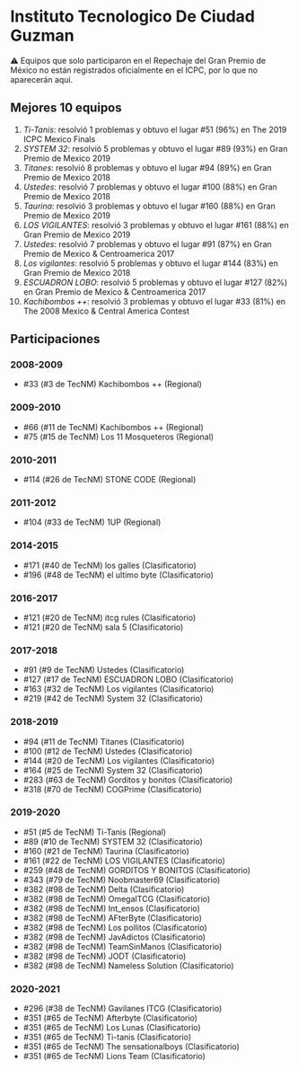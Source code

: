 # Instituto Tecnologico De Ciudad Guzman

:warning: Equipos que solo participaron en el Repechaje del Gran Premio de México no están registrados oficialmente en el ICPC, por lo que no aparecerán aquí.

## Mejores 10 equipos

1. _Ti-Tanis_: resolvió 1 problemas y obtuvo el lugar #51 (96%) en The 2019 ICPC Mexico Finals
1. _SYSTEM 32_: resolvió 5 problemas y obtuvo el lugar #89 (93%) en Gran Premio de Mexico 2019
1. _Titanes_: resolvió 8 problemas y obtuvo el lugar #94 (89%) en Gran Premio de Mexico 2018
1. _Ustedes_: resolvió 7 problemas y obtuvo el lugar #100 (88%) en Gran Premio de Mexico 2018
1. _Taurina_: resolvió 3 problemas y obtuvo el lugar #160 (88%) en Gran Premio de Mexico 2019
1. _LOS VIGILANTES_: resolvió 3 problemas y obtuvo el lugar #161 (88%) en Gran Premio de Mexico 2019
1. _Ustedes_: resolvió 7 problemas y obtuvo el lugar #91 (87%) en Gran Premio de Mexico & Centroamerica 2017
1. _Los vigilantes_: resolvió 5 problemas y obtuvo el lugar #144 (83%) en Gran Premio de Mexico 2018
1. _ESCUADRON LOBO_: resolvió 5 problemas y obtuvo el lugar #127 (82%) en Gran Premio de Mexico & Centroamerica 2017
1. _Kachibombos ++_: resolvió 3 problemas y obtuvo el lugar #33 (81%) en The 2008 Mexico & Central America Contest

## Participaciones

### 2008-2009

- #33 (#3 de TecNM) Kachibombos ++ (Regional)

### 2009-2010

- #66 (#11 de TecNM) Kachibombos ++ (Regional)
- #75 (#15 de TecNM) Los 11 Mosqueteros (Regional)

### 2010-2011

- #114 (#26 de TecNM) STONE CODE (Regional)

### 2011-2012

- #104 (#33 de TecNM) 1UP (Regional)

### 2014-2015

- #171 (#40 de TecNM) los galles (Clasificatorio)
- #196 (#48 de TecNM) el ultimo byte (Clasificatorio)

### 2016-2017

- #121 (#20 de TecNM) itcg rules (Clasificatorio)
- #121 (#20 de TecNM) sala 5 (Clasificatorio)

### 2017-2018

- #91 (#9 de TecNM) Ustedes (Clasificatorio)
- #127 (#17 de TecNM) ESCUADRON LOBO (Clasificatorio)
- #163 (#32 de TecNM) Los vigilantes (Clasificatorio)
- #219 (#42 de TecNM) System 32 (Clasificatorio)

### 2018-2019

- #94 (#11 de TecNM) Titanes (Clasificatorio)
- #100 (#12 de TecNM) Ustedes (Clasificatorio)
- #144 (#20 de TecNM) Los vigilantes (Clasificatorio)
- #164 (#25 de TecNM) System 32 (Clasificatorio)
- #283 (#63 de TecNM) Gorditos y bonitos (Clasificatorio)
- #318 (#70 de TecNM) COGPrime (Clasificatorio)

### 2019-2020

- #51 (#5 de TecNM) Ti-Tanis (Regional)
- #89 (#10 de TecNM) SYSTEM 32 (Clasificatorio)
- #160 (#21 de TecNM) Taurina (Clasificatorio)
- #161 (#22 de TecNM) LOS VIGILANTES (Clasificatorio)
- #259 (#48 de TecNM) GORDITOS Y BONITOS (Clasificatorio)
- #343 (#79 de TecNM) Noobmaster69 (Clasificatorio)
- #382 (#98 de TecNM) Delta (Clasificatorio)
- #382 (#98 de TecNM) OmegaITCG (Clasificatorio)
- #382 (#98 de TecNM) Int_ensos (Clasificatorio)
- #382 (#98 de TecNM) AFterByte (Clasificatorio)
- #382 (#98 de TecNM) Los pollitos (Clasificatorio)
- #382 (#98 de TecNM) JavAdictos (Clasificatorio)
- #382 (#98 de TecNM) TeamSinManos (Clasificatorio)
- #382 (#98 de TecNM) JODT (Clasificatorio)
- #382 (#98 de TecNM) Nameless Solution (Clasificatorio)

### 2020-2021

- #296 (#38 de TecNM) Gavilanes ITCG (Clasificatorio)
- #351 (#65 de TecNM) Afterbyte (Clasificatorio)
- #351 (#65 de TecNM) Los Lunas (Clasificatorio)
- #351 (#65 de TecNM) Ti-tanis (Clasificatorio)
- #351 (#65 de TecNM) The sensationalboys (Clasificatorio)
- #351 (#65 de TecNM) Lions Team (Clasificatorio)



